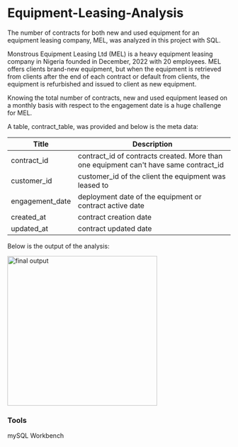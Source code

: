 # Equipment-Leasing-Analysis
The number of contracts for both new and used equipment for an equipment leasing company, MEL, was analyzed in this project with SQL.

Monstrous Equipment Leasing Ltd (MEL) is a heavy equipment leasing company in Nigeria founded in December, 2022 with 20 employees. MEL offers clients brand-new equipment, but when the equipment is retrieved from clients after the end of each contract or default from clients, the equipment is refurbished and issued to client as new equipment.

Knowing the total number of contracts, new and used equipment leased on a monthly basis with respect to the engagement date is a huge challenge for MEL.

A table, contract_table, was provided and below is the meta data:

 | Title | Description       |
 |---|---|
 | contract_id     | contract_id of contracts created. More than one equipment can't have same contract_id |
 | customer_id     | customer_id of the client the equipment was leased to |
 | engagement_date | deployment date of the equipment or contract active date  |
 | created_at | contract creation date  |
 | updated_at | contract updated date  |
 
 Below is the output of the analysis:
 
<img width="338" alt="final output" src="https://user-images.githubusercontent.com/88712885/233604766-baf4e337-4dc1-4f8d-a27f-a2a6a3604230.png">

### Tools

mySQL Workbench
